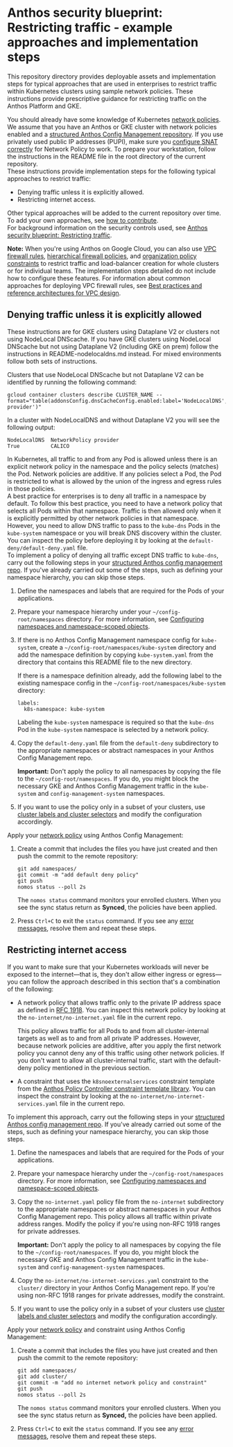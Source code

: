 # Anthos security blueprint: Restricting traffic - example approaches and implementation steps

This repository directory provides deployable assets and implementation steps for typical approaches that are used in enterprises to restrict traffic within Kubernetes clusters using sample network policies. These instructions provide prescriptive guidance for restricting traffic on the Anthos Platform and GKE.

You should already have some knowledge of Kubernetes [network policies](https://kubernetes.io/docs/concepts/services-networking/network-policies/). We assume that you have an Anthos or GKE cluster with network policies enabled and a [structured Anthos Config Management repository](https://cloud.google.com/anthos-config-management/docs/concepts/repo). If you use privately used public IP addresses (PUPI), make sure you [configure SNAT correctly](https://cloud.google.com/kubernetes-engine/docs/how-to/alias-ips#enable_pupis) for Network Policy to work. To prepare your workstation, follow the instructions in the README file in the root directory of the current repository.  
These instructions provide implementation steps for the following typical approaches to restrict traffic:

-  Denying traffic unless it is explicitly allowed.
-  Restricting internet access.

Other typical approaches will be added to the current repository over time. To add your own approaches, see [how to contribute](https://github.com/GoogleCloudPlatform/anthos-security-blueprints/blob/master/docs/contributing.md).  
For background information on the security controls used, see [Anthos security blueprint: Restricting traffic](https://cloud.google.com/architecture/blueprints/anthos-restricting-traffic-blueprint).  

**Note:** When you're using Anthos on Google Cloud, you can also use [VPC firewall rules](https://cloud.google.com/vpc/docs/firewalls), [hierarchical firewall policies](https://cloud.google.com/vpc/docs/firewall-policies), and [organization policy constraints](https://cloud.google.com/resource-manager/docs/organization-policy/org-policy-constraints) to restrict traffic and load-balancer creation for whole clusters or for individual teams. The implementation steps detailed do not include how to configure these features. For information about common approaches for deploying VPC firewall rules, see [Best practices and reference architectures for VPC design](https://cloud.google.com/solutions/best-practices-vpc-design).

## Denying traffic unless it is explicitly allowed

These instructions are for GKE clusters using Dataplane V2 or clusters not using NodeLocal DNScache. If you have GKE clusters using NodeLocal DNScache but not using Dataplane V2 (including GKE on prem) follow the instructions in README-nodelocaldns.md instead. For mixed environments follow both sets of instructions. 

Clusters that use NodeLocal DNScache but not Dataplane V2 can be identified by running the following command:

```
gcloud container clusters describe CLUSTER_NAME --format="table(addonsConfig.dnsCacheConfig.enabled:label='NodeLocalDNS',networkPolicy.provider:label='NetworkPolicy provider')"
```

In a cluster with NodeLocalDNS and without Dataplane V2 you will see the following output:

```
NodeLocalDNS  NetworkPolicy provider
True          CALICO
```


In Kubernetes, all traffic to and from any Pod is allowed unless there is an explicit network policy in the namespace and the policy selects (matches) the Pod. Network policies are additive. If any policies select a Pod, the Pod is restricted to what is allowed by the union of the ingress and egress rules in those policies.   
A best practice for enterprises is to deny all traffic in a namespace by default. To follow this best practice, you need to have a network policy that selects all Pods within that namespace. Traffic is then allowed only when it is explicitly permitted by other network policies in that namespace. However, you need to allow DNS traffic to pass to the `kube-dns` Pods in the `kube-system` namespace or you will break DNS discovery within the cluster. You can inspect the policy before deploying it by looking at the `default-deny/default-deny.yaml` file.  
To implement a policy of denying all traffic except DNS traffic to `kube-dns`, carry out the following steps in your [structured Anthos config management repo](https://cloud.google.com/anthos-config-management/docs/concepts/repo). If you've already carried out some of the steps, such as defining your namespace hierarchy, you can skip those steps.

1. Define the namespaces and labels that are required for the Pods of your applications.
1. Prepare your namespace hierarchy under your `~/config-root/namespaces` directory. For more information, see [Configuring namespaces and namespace-scoped objects](https://cloud.google.com/anthos-config-management/docs/how-to/namespace-scoped-objects).
1. If there is no Anthos Config Management namespace config for `kube-system`, create a `~/config-root/namespaces/kube-system` directory and add the namespace definition by copying `kube-system.yaml` from the directory that contains this README file to the new directory.

   If there is a namespace definition already, add the following label to the existing namespace config in the `~/config-root/namespaces/kube-system `directory:

   ```
   labels:
     k8s-namespace: kube-system
   ```

   Labeling the `kube-system` namespace is required so that the `kube-dns` Pod in the `kube-system` namespace is selected by a network policy.

1. Copy the `default-deny.yaml` file from the `default-deny` subdirectory to the appropriate namespaces or abstract namespaces in your Anthos Config Management repo.

   **Important:** Don't apply the policy to all namespaces by copying the file to the `~/config-root/namespaces`. If you do,  you might block the necessary GKE and Anthos Config Management traffic in the `kube-system` and `config-management-system` namespaces.

1. If you want to use the policy only in a subset of your clusters, use [cluster labels and cluster selectors](https://cloud.google.com/anthos-config-management/docs/how-to/clusterselectors) and modify the configuration accordingly.

Apply your [network policy](https://cloud.google.com/anthos-config-management/docs/how-to/configs#network-policy-config) using Anthos Config Management:

1. Create a commit that includes the files you have just created and then push the commit to the remote repository:

   ```
   git add namespaces/
   git commit -m "add default deny policy"
   git push
   nomos status --poll 2s
   ```

   The `nomos status` command monitors your enrolled clusters. When you see the sync status return as **Synced**, the policies have been applied. 

1. Press `Ctrl+C` to exit the `status` command. If you see any [error messages](https://cloud.google.com/anthos-config-management/docs/reference/errors), resolve them and repeat these steps.

## Restricting internet access 

If you want to make sure that your Kubernetes workloads will never be exposed to the internet—that is, they don't allow either ingress or egress—you can follow the approach described in this section that's a combination of the following:

-  A network policy that allows traffic only to the private IP address space as defined in [RFC 1918](https://tools.ietf.org/html/rfc1918). You can inspect this network policy by looking at the `no-internet/no-internet.yaml` file in the current repo. 

   This policy allows traffic for all Pods to and from all cluster-internal targets as well as to and from all private IP addresses. However, because network policies are additive, after you apply the first network policy you cannot deny any of this traffic using other network policies. If you don't want to allow all cluster-internal traffic, start with the default-deny policy mentioned in the previous section.

-  A constraint that uses the `k8snoexternalservices` constraint template from the [Anthos Policy Controller constraint template library](https://cloud.google.com/anthos-config-management/docs/reference/constraint-template-library#etc). You can inspect the constraint by looking at the `no-internet/no-internet-services.yaml` file in the current repo.

To implement this approach, carry out the following steps in your [structured Anthos config management repo](https://cloud.google.com/anthos-config-management/docs/concepts/repo). If you've already carried out some of the steps, such as defining your namespace hierarchy, you can skip those steps.

1. Define the namespaces and labels that are required for the Pods of your applications.
1. Prepare your namespace hierarchy under the `~/config-root/namespaces` directory. For more information, see [Configuring namespaces and namespace-scoped objects](https://cloud.google.com/anthos-config-management/docs/how-to/namespace-scoped-objects).
1. Copy the `no-internet.yaml` policy file from the `no-internet` subdirectory to the appropriate namespaces or abstract namespaces in your Anthos Config Management repo. This policy allows all traffic within private address ranges. Modify the policy if you're using non-RFC 1918 ranges for private addresses. 

   **Important:** Don't apply the policy to all namespaces by copying the file to the `~/config-root/namespaces`. If you do, you might block the necessary GKE and Anthos Config Management traffic in the `kube-system` and `config-management-system` namespaces.

1. Copy the `no-internet/no-internet-services.yaml` constraint to the `cluster/` directory in your Anthos Config Management repo. If you're using non-RFC 1918 ranges for private addresses, modify the constraint.
1. If you want to use the policy only in a subset of your clusters use [cluster labels and cluster selectors](https://cloud.google.com/anthos-config-management/docs/how-to/clusterselectors) and modify the configuration accordingly.

Apply your [network policy](https://cloud.google.com/anthos-config-management/docs/how-to/configs#network-policy-config) and constraint using Anthos Config Management:

1. Create a commit that includes the files you have just created and then push the commit to the remote repository:

   ```
   git add namespaces/
   git add cluster/
   git commit -m "add no internet network policy and constraint"
   git push
   nomos status --poll 2s
   ```

   The `nomos status` command monitors your enrolled clusters. When you see the sync status return as **Synced,** the policies have been applied.

1. Press `Ctrl+C` to exit the `status` command. If you see any [error messages](https://cloud.google.com/anthos-config-management/docs/reference/errors), resolve them and repeat these steps.
